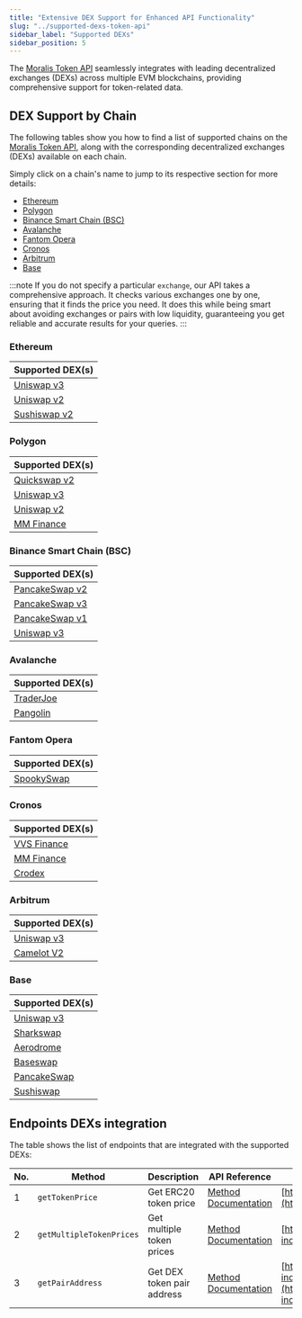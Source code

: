 ```yaml
---
title: "Extensive DEX Support for Enhanced API Functionality"
slug: "../supported-dexs-token-api"
sidebar_label: "Supported DEXs"
sidebar_position: 5
---
```


The [Moralis Token API](/web3-data-api/evm/token-api) seamlessly integrates with leading decentralized exchanges (DEXs) across multiple EVM blockchains, providing comprehensive support for token-related data.

## DEX Support by Chain

The following tables show you how to find a list of supported chains on the [Moralis Token API](/web3-data-api/evm/token-api), along with the corresponding decentralized exchanges (DEXs) available on each chain.

Simply click on a chain's name to jump to its respective section for more details:

* [Ethereum](#ethereum)
* [Polygon](#polygon)
* [Binance Smart Chain (BSC)](#binance-smart-chain-bsc)
* [Avalanche](#avalanche)
* [Fantom Opera](#fantom-opera)
* [Cronos](#cronos)
* [Arbitrum](#arbitrum)
* [Base](#base)

:::note
If you do not specify a particular `exchange`, our API takes a comprehensive approach. It checks various exchanges one by one, ensuring that it finds the price you need. It does this while being smart about avoiding exchanges or pairs with low liquidity, guaranteeing you get reliable and accurate results for your queries.
:::

### Ethereum

| Supported DEX(s)     |
| -------------------- |
| [Uniswap v3](https://app.uniswap.org/)           |
| [Uniswap v2](https://uniswap.org/)           |
| [Sushiswap v2](https://sushi.com/)         |

### Polygon

| Supported DEX(s)     |
| -------------------- |
| [Quickswap v2](https://quickswap.exchange/)         |
| [Uniswap v3](https://app.uniswap.org/)           |
| [Uniswap v2](https://uniswap.org/)           |
| [MM Finance](https://mm.finance/)           |

### Binance Smart Chain (BSC)

| Supported DEX(s)     |
| -------------------- |
| [PancakeSwap v2](https://pancakeswap.finance/)       |
| [PancakeSwap v3](https://pancakeswap.finance/v3)       |
| [PancakeSwap v1](https://pancakeswap.finance/v1)       |
| [Uniswap v3](https://app.uniswap.org/)           |

### Avalanche

| Supported DEX(s)     |
| -------------------- |
| [TraderJoe](https://www.traderjoexyz.com/)           |
| [Pangolin](https://pangolin.exchange/)             |

### Fantom Opera

| Supported DEX(s)     |
| -------------------- |
| [SpookySwap](https://spookyswap.finance/)         |

### Cronos

| Supported DEX(s)     |
| -------------------- |
| [VVS Finance](https://vvs.finance/)           |
| [MM Finance](https://mm.finance/)           |
| [Crodex](https://crodex.exchange/)               |

### Arbitrum

| Supported DEX(s)     |
| -------------------- |
| [Uniswap v3](https://app.uniswap.org/)           |
| [Camelot V2](https://www.camelotsix.com/)           |


### Base

| Supported DEX(s)     |
| -------------------- |
| [Uniswap v3](https://app.uniswap.org/)           |
| [Sharkswap](https://www.sharkswap.finance/swap)          |
| [Aerodrome](https://aerodrome.finance)           |
| [Baseswap](https://baseswap.fi)           |
| [PancakeSwap](https://pancakeswap.finance/)           |
| [Sushiswap](https://sushi.com/)           |


## Endpoints DEXs integration

The table shows the list of endpoints that are integrated with the supported DEXs:

| No. | Method                                   | Description                | API Reference                                                                                                       | URL                                                                       |
|-----|------------------------------------------|----------------------------|---------------------------------------------------------------------------------------------------------------------|---------------------------------------------------------------------------|
| 1   | `getTokenPrice`                          | Get ERC20 token price      | [Method Documentation](/web3-data-api/evm/reference/get-token-price) | [https://deep-index.moralis.io/api/v2.2/erc20/:address/price](https://deep-index.moralis.io/api/v2.2/erc20/:address/price)                     |
| 2   | `getMultipleTokenPrices`                 | Get multiple token prices  | [Method Documentation](/web3-data-api/evm/reference/get-multiple-token-prices) | [https://deep-index.moralis.io/api/v2.2/erc20/prices](https://deep-index.moralis.io/api/v2.2/erc20/prices)
| 3   | `getPairAddress`                 | Get DEX token pair address | [Method Documentation](/web3-data-api/evm/reference/get-pair-address) | [https://deep-index.moralis.io/api/v2.2/:token0_address/:token1_address/pairAddress](https://deep-index.moralis.io/api/v2.2/:token0_address/:token1_address/pairAddress)
